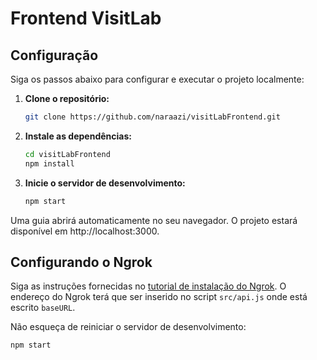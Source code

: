 # Frontend VisitLab

## Configuração
Siga os passos abaixo para configurar e executar o projeto localmente:

1. **Clone o repositório:**
   ```bash
   git clone https://github.com/naraazi/visitLabFrontend.git
   ```
    
2. **Instale as dependências:**
   ```bash
   cd visitLabFrontend
   npm install
   ```

3. **Inicie o servidor de desenvolvimento:**
   ```bash
   npm start
   ```
Uma guia abrirá automaticamente no seu navegador.
O projeto estará disponível em http://localhost:3000.

## Configurando o Ngrok
Siga as instruções fornecidas no [tutorial de instalação do Ngrok](https://ngrok.com/docs/getting-started/).
O endereço do Ngrok terá que ser inserido no script `src/api.js` onde está escrito `baseURL`.

Não esqueça de reiniciar o servidor de desenvolvimento:
   ```bash
   npm start
   ```